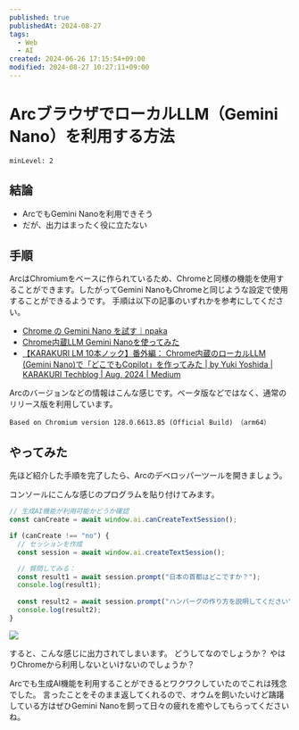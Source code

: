 ```yaml
---
published: true
publishedAt: 2024-08-27
tags:
  - Web
  - AI
created: 2024-06-26 17:15:54+09:00
modified: 2024-08-27 10:27:11+09:00
---
```


# ArcブラウザでローカルLLM（Gemini Nano）を利用する方法

```table-of-contents
minLevel: 2
```

## 結論

- ArcでもGemini Nanoを利用できそう
- だが、出力はまったく役に立たない

## 手順

ArcはChromiumをベースに作られているため、Chromeと同様の機能を使用することができます。したがってGemini NanoもChromeと同じような設定で使用することができるようです。
手順は以下の記事のいずれかを参考にしてください。

- [Chrome の Gemini Nano を試す｜npaka](https://note.com/npaka/n/n17176250330e)
- [Chrome内蔵LLM Gemini Nanoを使ってみた](https://zenn.dev/the_exile/articles/chrome-gemini-nano)
- [【KARAKURI LM 10本ノック】番外編： Chrome内蔵のローカルLLM (Gemini Nano)で「どこでもCopilot」を作ってみた | by Yuki Yoshida | KARAKURI Techblog | Aug, 2024 | Medium](https://medium.com/karakuri/karakuri-lm-10%E6%9C%AC%E3%83%8E%E3%83%83%E3%82%AF-%E7%95%AA%E5%A4%96%E7%B7%A8-chrome%E5%86%85%E8%94%B5%E3%81%AE%E3%83%AD%E3%83%BC%E3%82%AB%E3%83%ABllm%E3%81%A7-%E3%81%A9%E3%81%93%E3%81%A7%E3%82%82copilot-%E3%82%92%E4%BD%9C%E3%81%A3%E3%81%A6%E3%81%BF%E3%81%9F-384da92c6080)

Arcのバージョンなどの情報はこんな感じです。ベータ版などではなく、通常のリリース版を利用しています。

```
Based on Chromium version 128.0.6613.85 (Official Build) （arm64）
```

## やってみた

先ほど紹介した手順を完了したら、Arcのデベロッパーツールを開きましょう。

コンソールにこんな感じのプログラムを貼り付けてみます。

```js
// 生成AI機能が利用可能かどうか確認
const canCreate = await window.ai.canCreateTextSession();

if (canCreate !== "no") {
  // セッションを作成
  const session = await window.ai.createTextSession();

  // 質問してみる：
  const result1 = await session.prompt("日本の首都はどこですか？");
  console.log(result1);
  
  const result2 = await session.prompt("ハンバーグの作り方を説明してください");
  console.log(result2);
}
```

![](スクリーンショット%202024-08-27%2010.21.47.png)

すると、こんな感じに出力されてしまいます。
どうしてなのでしょうか？ やはりChromeから利用しないといけないのでしょうか？

Arcでも生成AI機能を利用することができるとワクワクしていたのでこれは残念でした。
言ったことをそのまま返してくれるので、オウムを飼いたいけど躊躇している方はぜひGemini Nanoを飼って日々の疲れを癒やしてもらってくださいね。
